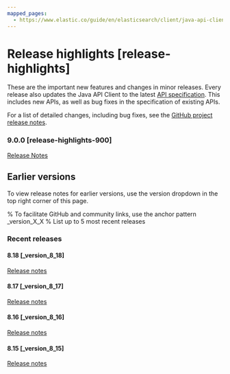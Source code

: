 ```yaml
---
mapped_pages:
  - https://www.elastic.co/guide/en/elasticsearch/client/java-api-client/current/release-highlights.html
---
```


# Release highlights [release-highlights]

These are the important new features and changes in minor releases. Every release also updates the Java API Client to the latest [API specification](https://github.com/elastic/elasticsearch-specification). This includes new APIs, as well as bug fixes in the specification of existing APIs.

For a list of detailed changes, including bug fixes, see the [GitHub project release notes](https://github.com/elastic/elasticsearch-java/releases).

### 9.0.0 [release-highlights-900]

[Release Notes](/release-notes/9-0-0.md)

## Earlier versions

To view release notes for earlier versions, use the version dropdown in the top right corner of this page.

% To facilitate GitHub and community links, use the anchor pattern _version_X_X
% List up to 5 most recent releases

### Recent releases

#### 8.18 [_version_8_18]

[Release notes](https://www.elastic.co/guide/en/elasticsearch/client/java-api-client/8.18/release-highlights.html)

#### 8.17 [_version_8_17]

[Release notes](https://www.elastic.co/guide/en/elasticsearch/client/java-api-client/8.17/release-highlights.html)

#### 8.16 [_version_8_16]

[Release notes](https://www.elastic.co/guide/en/elasticsearch/client/java-api-client/8.16/release-highlights.html)

#### 8.15 [_version_8_15]

[Release notes](https://www.elastic.co/guide/en/elasticsearch/client/java-api-client/8.15/release-highlights.html)